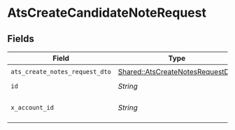 # AtsCreateCandidateNoteRequest


## Fields

| Field                                                                               | Type                                                                                | Required                                                                            | Description                                                                         |
| ----------------------------------------------------------------------------------- | ----------------------------------------------------------------------------------- | ----------------------------------------------------------------------------------- | ----------------------------------------------------------------------------------- |
| `ats_create_notes_request_dto`                                                      | [Shared::AtsCreateNotesRequestDto](../../models/shared/atscreatenotesrequestdto.md) | :heavy_check_mark:                                                                  | N/A                                                                                 |
| `id`                                                                                | *String*                                                                            | :heavy_check_mark:                                                                  | N/A                                                                                 |
| `x_account_id`                                                                      | *String*                                                                            | :heavy_check_mark:                                                                  | The account identifier                                                              |